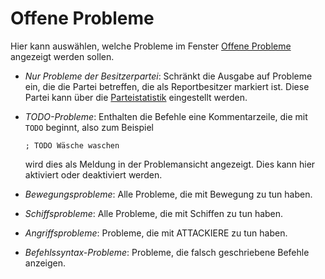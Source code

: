 <span id="top"></span>

# Offene Probleme

Hier kann auswählen, welche Probleme im Fenster [Offene
Probleme](../../docks/problems) angezeigt werden sollen.  

- *Nur Probleme der Besitzerpartei*: Schränkt die Ausgabe auf Probleme
  ein, die die Partei betreffen, die als Reportbesitzer markiert ist.
  Diese Partei kann über die [Parteistatistik](factionstatistics)
  eingestellt werden.

- *TODO-Probleme*: Enthalten die Befehle eine Kommentarzeile, die mit
  `TODO` beginnt, also zum Beispiel

      ; TODO Wäsche waschen

  wird dies als Meldung in der Problemansicht angezeigt. Dies kann hier
  aktiviert oder deaktiviert werden.

- *Bewegungsprobleme*: Alle Probleme, die mit Bewegung zu tun haben.

- *Schiffsprobleme*: Alle Probleme, die mit Schiffen zu tun haben.

- *Angriffsprobleme*: Probleme, die mit ATTACKIERE zu tun haben.

- *Befehlssyntax-Probleme*: Probleme, die falsch geschriebene Befehle
  anzeigen.

  
